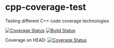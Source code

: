 # cpp-coverage-test

Testing different C++ code coverage technologies

[![Coverage Status](https://coveralls.io/repos/github/hgroenenboom/cpp-coverage-test/badge.svg?branch=main)](https://coveralls.io/github/hgroenenboom/cpp-coverage-test?branch=main)
[![Build Status](https://dev.azure.com/HAROLDGROE/cpp-coverage/_apis/build/status/hgroenenboom.cpp-coverage-test?branchName=main)](https://dev.azure.com/HAROLDGROE/cpp-coverage/_build/latest?definitionId=6&branchName=main)

Coverage on HEAD: [![Coverage Status](https://coveralls.io/repos/github/hgroenenboom/cpp-coverage-test/badge.svg?branch=HEAD)](https://coveralls.io/github/hgroenenboom/cpp-coverage-test?branch=HEAD)
